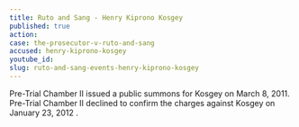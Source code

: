 ```yaml
---
title: Ruto and Sang - Henry Kiprono Kosgey
published: true
action:
case: the-prosecutor-v-ruto-and-sang
accused: henry-kiprono-kosgey
youtube_id:
slug: ruto-and-sang-events-henry-kiprono-kosgey
---
```



Pre-Trial Chamber II issued a public summons for Kosgey on March 8, 2011. Pre-Trial Chamber II declined to confirm the charges against Kosgey on January 23, 2012 .